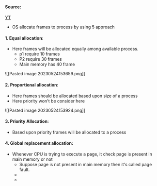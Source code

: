 #### Source:
[YT](https://www.youtube.com/watch?v=B5i-IAuYO6g&list=PLXj4XH7LcRfDrdQuJTHIPmKMpa7eYVaPm&index=67)

* OS allocate frames to process by using 5 approach

#### 1. Equal allocation:

* Here frames will be allocated equally among available process.
	* p1 require 10 frames
	* P2 require 30 frames
	* Main memory has 40 frame

![[Pasted image 20230524153659.png]]

#### 2. Proportional allocation:

* Here frames should be allocated based upon size of a process
* Here priority won't be consider here

![[Pasted image 20230524153924.png]]

#### 3. Priority Allocation:

* Based upon priority frames will be allocated to a process

#### 4. Global replacement allocation:

* Whenever CPU is trying to execute a page, it check page is present in main memory or not
	* Suppose page is not present in main memory then it's called page fault.
	* 
	* 